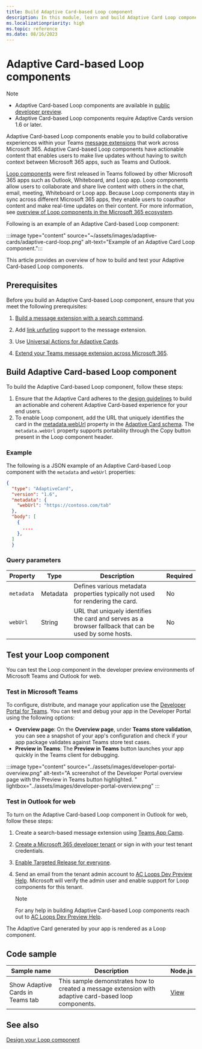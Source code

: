 ```yaml
---
title: Build Adaptive Card-based Loop component
description: In this module, learn and build Adaptive Card Loop components.
ms.localizationpriority: high
ms.topic: reference
ms.date: 08/16/2023
---
```


# Adaptive Card-based Loop components

> [!NOTE]
>
> * Adaptive Card-based Loop components are available in [public developer preview](../resources/dev-preview/developer-preview-intro.md).
> * Adaptive Card-based Loop components require Adaptive Cards version 1.6 or later.

Adaptive Card-based Loop components enable you to build collaborative experiences within your Teams [message extensions](../messaging-extensions/what-are-messaging-extensions.md) that work across Microsoft 365. Adaptive Card-based Loop components have actionable content that enables users to make live updates without having to switch context between Microsoft 365 apps, such as Teams and Outlook.

[Loop components](https://support.microsoft.com/office/first-things-to-know-about-loop-components-in-microsoft-teams-ee2a584b-5785-4dd6-8a2d-956131a29c81) were first released in Teams followed by other Microsoft 365 apps such as Outlook, Whiteboard, and Loop app. Loop components allow users to collaborate and share live content with others in the chat, email, meeting, Whiteboard or Loop app. Because Loop components stay in sync across different Microsoft 365 apps, they enable users to coauthor content and make real-time updates on their content. For more information, see [overview of Loop components in the Microsoft 365 ecosystem](/microsoft-365/loop/loop-components-teams).

Following is an example of an Adaptive Card-based Loop component:

:::image type="content" source="~/assets/images/adaptive-cards/adaptive-card-loop.png" alt-text="Example of an Adaptive Card Loop component.":::

This article provides an overview of how to build and test your Adaptive Card-based Loop components.

## Prerequisites

Before you build an Adaptive Card-based Loop component, ensure that you meet the following prerequisites:

1. [Build a message extension with a search command](../messaging-extensions/what-are-messaging-extensions.md).

1. Add [link unfurling](../messaging-extensions/how-to/link-unfurling.md) support to the message extension.

1. Use [Universal Actions for Adaptive Cards](../task-modules-and-cards/cards/Universal-actions-for-adaptive-cards/Work-with-Universal-Actions-for-Adaptive-Cards.md).

1. [Extend your Teams message extension across Microsoft 365](extend-m365-teams-message-extension.md).

## Build Adaptive Card-based Loop component

To build the Adaptive Card-based Loop component, follow these steps:

1. Ensure that the Adaptive Card adheres to the [design guidelines](design-loop-components.md) to build an actionable and coherent Adaptive Card-based experience for your end users.
1. To enable Loop component, add the URL that uniquely identifies the card in the [metadata.webUrl](https://adaptivecards.io/explorer/Metadata.html) property in the [Adaptive Card schema](https://adaptivecards.io/explorer/). The `metadata.webUrl` property supports portability through the Copy button present in the Loop component header.

### Example

The following is a JSON example of an Adaptive Card-based Loop component with the `metadata` and `webUrl` properties:

```json
{
  "type": "AdaptiveCard",
  "version": "1.6",
  "metadata": {
    "webUrl": "https://contoso.com/tab"
  },
  "body": [
    {
      ....
    },
  ]
  }
```

### Query parameters

|Property|Type|Description|Required|
|---|---|---|---|
| `metadata`| Metadata | Defines various metadata properties typically not used for rendering the card. | No |
| `webUrl` | String | URL that uniquely identifies the card and serves as a browser fallback that can be used by some hosts.| No |

## Test your Loop component

You can test the Loop component in the developer preview environments of Microsoft Teams and Outlook for web.

### Test in Microsoft Teams

To configure, distribute, and manage your application use the [Developer Portal for Teams](../concepts/build-and-test/teams-developer-portal.md). You can test and debug your app in the Developer Portal using the following options:

* **Overview page**: On the **Overview page**, under **Teams store validation**, you can see a snapshot of your app's configuration and check if your app package validates against Teams store test cases.
* **Preview in Teams**: The **Preview in Teams** button launches your app quickly in the Teams client for debugging.

:::image type="content" source="../assets/images/developer-portal-overview.png" alt-text="A screenshot of the Developer Portal overview page with the Preview in Teams button highlighted. " lightbox="../assets/images/developer-portal-overview.png" :::

### Test in Outlook for web

To turn on the Adaptive Card-based Loop component in Outlook for web, follow these steps:

1. Create a search-based message extension using [Teams App Camp](https://microsoft.github.io/app-camp/).
1. [Create a Microsoft 365 developer tenant](https://developer.microsoft.com/microsoft-365/dev-program) or sign in with your test tenant credentials.
1. [Enable Targeted Release for everyone](/microsoft-365/admin/manage/release-options-in-office-365?view=o365-worldwide&preserve-view=true).
1. Send an email from the tenant admin account to  [AC Loops Dev Preview Help](mailto:acloops-preview-help@microsoft.com). Microsoft will verify the admin user and enable support for Loop components for this tenant.

   > [!NOTE]
   > For any help in building Adaptive Card-based Loop components reach out to [AC Loops Dev Preview Help](mailto:acloops-preview-help@microsoft.com).

The Adaptive Card generated by your app is rendered as a Loop component.

## Code sample

|**Sample name** | **Description** | **Node.js** |
|----------------|-----------------|--------------|
| Show Adaptive Cards in Teams tab | This sample demonstrates how to created a message extension with adaptive card-based loop components.|[View](https://github.com/OfficeDev/Microsoft-Teams-Samples/tree/main/samples/msgext-unfurling-ac-loop-components/nodejs)|

## See also

[Design your Loop component](design-loop-components.md)
